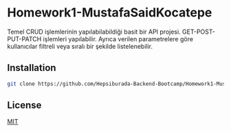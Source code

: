 # Homework1-MustafaSaidKocatepe

Temel CRUD işlemlerinin yapılabilabildiği basit bir API projesi. GET-POST-PUT-PATCH işlemleri yapılabilir. Ayrıca verilen parametrelere göre kullanıcılar filtreli veya sıralı bir şekilde listelenebilir.

## Installation

```bash
git clone https://github.com/Hepsiburada-Backend-Bootcamp/Homework1-MustafaSaidKocatepe.git
```

## License
[MIT](https://choosealicense.com/licenses/mit/)
